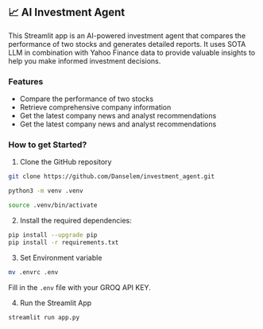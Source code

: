 ## 📈 AI Investment Agent
This Streamlit app is an AI-powered investment agent that compares the performance of two stocks and generates detailed reports. It uses SOTA LLM in combination with Yahoo Finance data to provide valuable insights to help you make informed investment decisions.

### Features
- Compare the performance of two stocks
- Retrieve comprehensive company information
- Get the latest company news and analyst recommendations
- Get the latest company news and analyst recommendations

### How to get Started?

1. Clone the GitHub repository

```bash
git clone https://github.com/Danselem/investment_agent.git
```

```bash
python3 -m venv .venv
```

```bash
source .venv/bin/activate
```

2. Install the required dependencies:

```bash
pip install --upgrade pip
pip install -r requirements.txt
```

3. Set Environment variable

```bash
mv .envrc .env
```
Fill in the `.env` file with your GROQ API KEY.


4. Run the Streamlit App
```bash
streamlit run app.py
```
